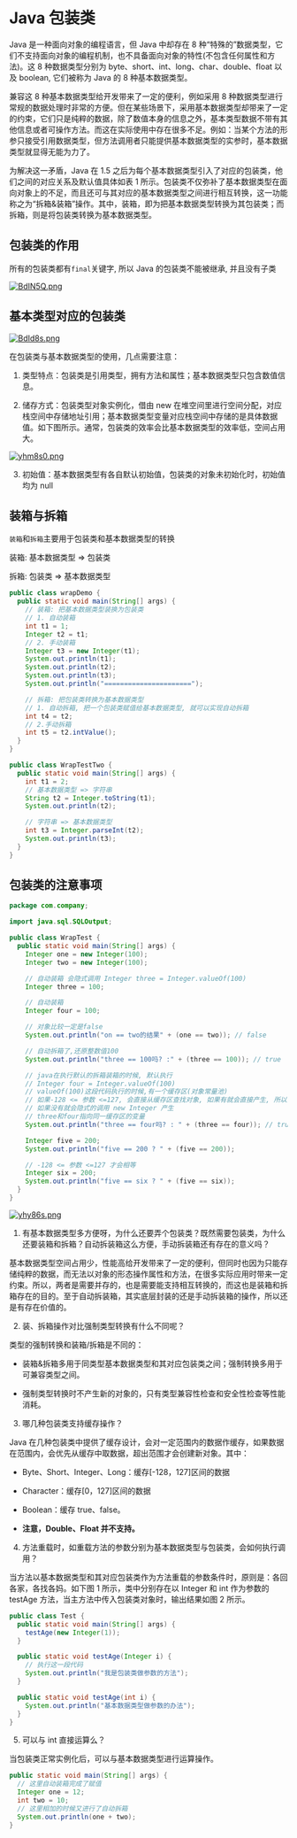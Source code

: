 # Java 包装类

Java 是一种面向对象的编程语言，但 Java 中却存在 8 种“特殊的”数据类型，它们不支持面向对象的编程机制，也不具备面向对象的特性(不包含任何属性和方法)。这 8 种数据类型分别为 byte、short、int、long、char、double、float 以及 boolean, 它们被称为 Java 的 8 种基本数据类型。

兼容这 8 种基本数据类型给开发带来了一定的便利，例如采用 8 种数据类型进行常规的数据处理时非常的方便。但在某些场景下，采用基本数据类型却带来了一定的约束，它们只是纯粹的数据，除了数值本身的信息之外，基本类型数据不带有其他信息或者可操作方法。而这在实际使用中存在很多不足。例如：当某个方法的形参只接受引用数据类型，但方法调用者只能提供基本数据类型的实参时，基本数据类型就显得无能为力了。

为解决这一矛盾，Java 在 1.5 之后为每个基本数据类型引入了对应的包装类，他们之间的对应关系及默认值具体如表 1 所示。包装类不仅弥补了基本数据类型在面向对象上的不足，而且还可与其对应的基本数据类型之间进行相互转换，这一功能称之为“拆箱&装箱”操作。其中，装箱，即为把基本数据类型转换为其包装类；而拆箱，则是将包装类转换为基本数据类型。

## 包装类的作用

所有的包装类都有`final`关键字, 所以 Java 的包装类不能被继承, 并且没有子类

[![BdIN5Q.png](https://s1.ax1x.com/2020/11/01/BdIN5Q.png)](https://imgchr.com/i/BdIN5Q)

## 基本类型对应的包装类

[![BdId8s.png](https://s1.ax1x.com/2020/11/01/BdId8s.png)](https://imgchr.com/i/BdId8s)

在包装类与基本数据类型的使用，几点需要注意：

1. 类型特点：包装类是引用类型，拥有方法和属性；基本数据类型只包含数值信息。

2. 储存方式：包装类型对象实例化，借由 new 在堆空间里进行空间分配，对应栈空间中存储地址引用；基本数据类型变量对应栈空间中存储的是具体数据值。如下图所示。通常，包装类的效率会比基本数据类型的效率低，空间占用大。

[![yhm8s0.png](https://s3.ax1x.com/2021/02/19/yhm8s0.png)](https://imgchr.com/i/yhm8s0)

3. 初始值：基本数据类型有各自默认初始值，包装类的对象未初始化时，初始值均为 null

## 装箱与拆箱

`装箱`和`拆箱`主要用于包装类和基本数据类型的转换

装箱: 基本数据类型 => 包装类

拆箱: 包装类 => 基本数据类型

```java
public class wrapDemo {
  public static void main(String[] args) {
    // 装箱: 把基本数据类型装换为包装类
    // 1. 自动装箱
    int t1 = 1;
    Integer t2 = t1;
    // 2. 手动装箱
    Integer t3 = new Integer(t1);
    System.out.println(t1);
    System.out.println(t2);
    System.out.println(t3);
    System.out.println("======================");

    // 拆箱: 把包装类转换为基本数据类型
    // 1. 自动拆箱, 把一个包装类赋值给基本数据类型, 就可以实现自动拆箱
    int t4 = t2;
    // 2.手动拆箱
    int t5 = t2.intValue();
  }
}
```

```java
public class WrapTestTwo {
  public static void main(String[] args) {
    int t1 = 2;
    // 基本数据类型 => 字符串
    String t2 = Integer.toString(t1);
    System.out.println(t2);

    // 字符串 => 基本数据类型
    int t3 = Integer.parseInt(t2);
    System.out.println(t3);
  }
}
```

## 包装类的注意事项

```java
package com.company;

import java.sql.SQLOutput;

public class WrapTest {
  public static void main(String[] args) {
    Integer one = new Integer(100);
    Integer two = new Integer(100);

    // 自动装箱 会隐式调用 Integer three = Integer.valueOf(100)
    Integer three = 100;

    // 自动装箱
    Integer four = 100;

    // 对象比较一定是false
    System.out.println("on == two的结果" + (one == two)); // false

    // 自动拆箱了,还原整数值100
    System.out.println("three == 100吗? :" + (three == 100)); // true

    // java在执行默认的拆箱装箱的时候, 默认执行
    // Integer four = Integer.valueOf(100)
    // valueOf(100)这段代码执行的时候,有一个缓存区(对象常量池)
    // 如果-128 <= 参数 <=127, 会直接从缓存区查找对象, 如果有就会直接产生, 所以会是true
    // 如果没有就会隐式的调用 new Integer 产生
    // three和four指向同一缓存区的变量
    System.out.println("three == four吗? : " + (three == four)); // true

    Integer five = 200;
    System.out.println("five == 200 ? " + (five == 200));

    // -128 <= 参数 <=127 才会相等
    Integer six = 200;
    System.out.println("five == six ? " + (five == six));
  }
}

```

[![yhy86s.png](https://s3.ax1x.com/2021/02/19/yhy86s.png)](https://imgchr.com/i/yhy86s)

1. 有基本数据类型多方便呀，为什么还要弄个包装类？既然需要包装类，为什么还要装箱和拆箱？自动拆装箱这么方便，手动拆装箱还有存在的意义吗？

基本数据类型空间占用少，性能高给开发带来了一定的便利，但同时也因为只能存储纯粹的数据，而无法以对象的形态操作属性和方法，在很多实际应用时带来一定约束。所以，两者是需要并存的，也是需要能支持相互转换的，而这也是装箱和拆箱存在的目的。至于自动拆装箱，其实底层封装的还是手动拆装箱的操作，所以还是有存在价值的。

2. 装、拆箱操作对比强制类型转换有什么不同呢？

类型的强制转换和装箱/拆箱是不同的：

- 装箱&拆箱多用于同类型基本数据类型和其对应包装类之间；强制转换多用于可兼容类型之间。

- 强制类型转换时不产生新的对象的，只有类型兼容性检查和安全性检查等性能消耗。

3. 哪几种包装类支持缓存操作？

Java 在几种包装类中提供了缓存设计，会对一定范围内的数据作缓存，如果数据在范围内，会优先从缓存中取数据，超出范围才会创建新对象。其中：

- Byte、Short、Integer、Long：缓存[-128，127]区间的数据

- Character：缓存[0，127]区间的数据

- Boolean：缓存 true、false。

- **注意，Double、Float 并不支持。**

4. 方法重载时，如重载方法的参数分别为基本数据类型与包装类，会如何执行调用？

当方法以基本数据类型和其对应包装类作为方法重载的参数条件时，原则是：各回各家，各找各妈。如下图 1 所示，类中分别存在以 Integer 和 int 作为参数的 testAge 方法，当主方法中传入包装类对象时，输出结果如图 2 所示。

```java
public class Test {
  public static void main(String[] args) {
    testAge(new Integer(1));
  }

  public static void testAge(Integer i) {
    // 执行这一段代码
    System.out.println("我是包装类做参数的方法");
  }

  public static void testAge(int i) {
    System.out.println("基本数据类型做参数的办法");
  }
}
```

5. 可以与 int 直接运算么？

当包装类正常实例化后，可以与基本数据类型进行运算操作。

```java
public static void main(String[] args) {
  // 这里自动装箱完成了赋值
  Integer one = 12;
  int two = 10;
  // 这里相加的时候又进行了自动拆箱
  System.out.println(one + two);
}
```
